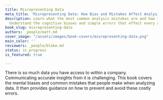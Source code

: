 ```yaml
---
title: Misrepresenting Data
meta_title: 'Misrepresenting Data: How Bias and Mistakes Affect Analysis'
description: Learn what the most common analysis mistakes are and how to avoid them.
  Understand the cognitive biases and simple errors that effect every analyst.
book_slug: misrepresenting-data
authors: _people/matt.md
cover_image: "/assets/images/book-covers/misrepresenting-data.png"
main_color: ''
reviewers: _people/blake.md
status: in_progress
is_featured: true

---
```

There is so much data you have access to within a company. Communicating accurate insights from it is challenging. This book covers the mental biases and common mistakes that people make when analyzing data. It then provides guidance on how to prevent and avoid these costly errors.
